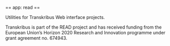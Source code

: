 == app: read ==

Utilities for Transkribus Web interface projects.

Transkribus is part of the READ project and has received funding from the European Union’s Horizon 2020 Research and Innovation programme under grant agreement no. 674943.
